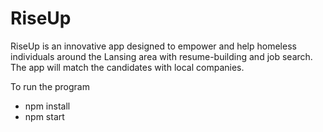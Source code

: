 # RiseUp
RiseUp is an innovative app designed to empower and help homeless individuals around the Lansing area with resume-building and job search. The app will match the candidates with local companies.


To run the program
- npm install
- npm start